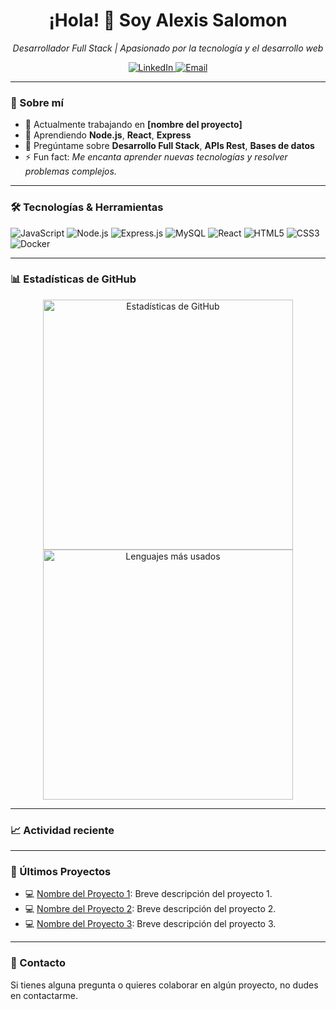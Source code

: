 <h1 align="center">¡Hola! 👋 Soy Alexis Salomon</h1>

<p align="center">
  <em>Desarrollador Full Stack | Apasionado por la tecnología y el desarrollo web</em>
</p>

<p align="center">
  <a href="https://www.linkedin.com/in/tu-perfil-linkedin/">
    <img src="https://img.shields.io/badge/LinkedIn-%230077B5.svg?style=for-the-badge&logo=linkedin&logoColor=white" alt="LinkedIn" />
  </a>
  <a href="mailto:tuemail@example.com">
    <img src="https://img.shields.io/badge/Email-D14836?style=for-the-badge&logo=gmail&logoColor=white" alt="Email" />
  </a>
</p>

---

### 🌟 Sobre mí

- 🔭 Actualmente trabajando en **[nombre del proyecto]**
- 🌱 Aprendiendo **Node.js**, **React**, **Express**
- 💬 Pregúntame sobre **Desarrollo Full Stack**, **APIs Rest**, **Bases de datos**
- ⚡ Fun fact: _Me encanta aprender nuevas tecnologías y resolver problemas complejos._

---

### 🛠️ Tecnologías & Herramientas
<p>
  <img src="https://img.shields.io/badge/JavaScript-%23323330.svg?style=for-the-badge&logo=javascript&logoColor=%23F7DF1E" alt="JavaScript" />
  <img src="https://img.shields.io/badge/Node.js-43853D?style=for-the-badge&logo=node.js&logoColor=white" alt="Node.js" />
  <img src="https://img.shields.io/badge/Express.js-%23404d59.svg?style=for-the-badge&logo=express&logoColor=%2361DAFB" alt="Express.js" />
  <img src="https://img.shields.io/badge/MySQL-%2300f.svg?style=for-the-badge&logo=mysql&logoColor=white" alt="MySQL" />
  <img src="https://img.shields.io/badge/React-%2320232a.svg?style=for-the-badge&logo=react&logoColor=%2361DAFB" alt="React" />
  <img src="https://img.shields.io/badge/HTML5-%23E34F26.svg?style=for-the-badge&logo=html5&logoColor=white" alt="HTML5" />
  <img src="https://img.shields.io/badge/CSS3-%231572B6.svg?style=for-the-badge&logo=css3&logoColor=white" alt="CSS3" />
  <img src="https://img.shields.io/badge/Docker-%230db7ed.svg?style=for-the-badge&logo=docker&logoColor=white" alt="Docker" />
</p>

---

### 📊 Estadísticas de GitHub
<p align="center">
  <img src="https://github-readme-stats.vercel.app/api?username=tu-usuario-github&show_icons=true&theme=radical" alt="Estadísticas de GitHub" width="400"/>
  <img src="https://github-readme-stats.vercel.app/api/top-langs/?username=tu-usuario-github&layout=compact&theme=radical" alt="Lenguajes más usados" width="400"/>
</p>

---

### 📈 Actividad reciente
<!--START_SECTION:activity-->
<!--END_SECTION:activity-->

---

### 📝 Últimos Proyectos
- 💻 [Nombre del Proyecto 1](https://github.com/tu-usuario-github/proyecto1): Breve descripción del proyecto 1.
- 💻 [Nombre del Proyecto 2](https://github.com/tu-usuario-github/proyecto2): Breve descripción del proyecto 2.
- 💻 [Nombre del Proyecto 3](https://github.com/tu-usuario-github/proyecto3): Breve descripción del proyecto 3.

---

### 🎯 Contacto
<p>
  Si tienes alguna pregunta o quieres colaborar en algún proyecto, no dudes en contactarme.
</p>
